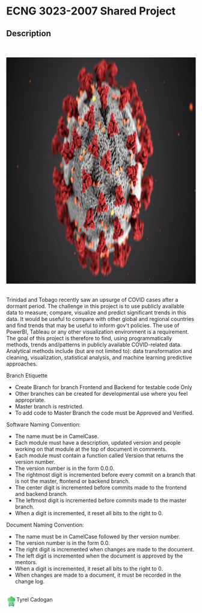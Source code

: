 # ECNG 3023-2007 Shared Project 
## Description
<br>
<br>
<img src="images/Covid-19.jpg" alt="Girl in a jacket" width="800" height="600">
<br>
<br>

<p>Trinidad and Tobago recently saw an upsurge of COVID cases after a dormant period. The challenge in
this project is to use publicly available data to measure, compare, visualize and predict significant trends
in this data. It would be useful to compare with other global and regional countries and find trends that
may be useful to inform gov't policies. The use of PowerBI, Tableau or any other visualization
environment is a requirement. The goal of this project is therefore to find, using programmatically
methods, trends and/patterns in publicly available COVID-related data. Analytical methods include (but
are not limited to): data transformation and cleaning, visualization, statistical analysis, and machine
learning predictive approaches.
</p>

Branch Etiquette<br>
- Create Branch for branch Frontend and Backend for testable code Only <br>
- Other branches can be created for developmental use where you feel appropriate.<br>
- Master branch is restricted.<br>
- To add code to Master Branch the code must be Approved and Verified.<br>

Software Naming Convention:<br>
- The name must be in CamelCase. <br>
- Each module must have a description, updated version and people working on that module at the top of document in comments.<br>
- Each module must contain a function called Version that returns the version number. <br> 
- The version number is in the form 0.0.0. <br>
- The rightmost digit is incremented before every commit on a branch that is not the master, ftontend or backend branch.<br>
- The center digit is incremented before commits made to the frontend and backend branch. <br>
- The leftmost digit is incremented before commits made to the master branch. <br>
- When a digit is incremented, it reset all bits to the right to 0. <br>

Document Naming Convention: <br>
- The name must be in CamelCase followed by ther version number. <br>
- The version number is in the form 0.0. <br>
- The right digit is incremented when changes are made to the document.<br>
- The left digit is incremented when the document is approved by the mentors. <br>
- When a digit is incremented, it reset all bits to the right to 0. <br>
- When changes are made to a document, it must be recorded in the change log. <br>

<br>

<img src="icons/PNG/1x/001-bulbasaur.png" align="left" width="27" height="27">
Tyrel Cadogan 
